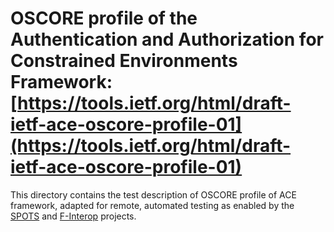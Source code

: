 #  OSCORE profile of the Authentication and Authorization for Constrained Environments Framework: [https://tools.ietf.org/html/draft-ietf-ace-oscore-profile-01](https://tools.ietf.org/html/draft-ietf-ace-oscore-profile-01)

This directory contains the test description of OSCORE profile of ACE framework, adapted for remote, automated testing as enabled by the [SPOTS](http://spots.ac.me) and [F-Interop](http://www.f-interop.eu) projects.

